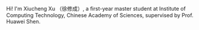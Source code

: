 


Hi! I'm Xiucheng Xu （徐修成）, a first-year master student at Institute of Computing Technology, Chinese Academy of Sciences, supervised by Prof. Huawei Shen.


